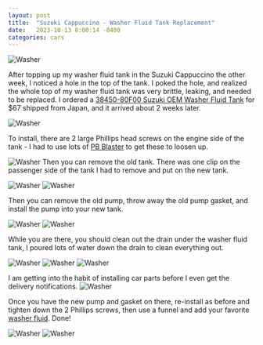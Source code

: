 ```yaml
---
layout: post
title:  "Suzuki Cappuccino - Washer Fluid Tank Replacement"
date:   2023-10-13 8:00:14 -0400
categories: cars
---
```

![Washer](/images/washer/12.jpg)

After topping up my washer fluid tank in the Suzuki Cappuccino the other week, I noticed a hole in the top of the tank. I poked the hole, and realized the whole top of my washer fluid tank was very brittle, leaking, and needed to be replaced. I ordered a [38450-80F00 Suzuki OEM Washer Fluid Tank](https://ebay.us/b9yp01) for $67 shipped from Japan, and it arrived about 2 weeks later. 

![Washer](/images/washer/1.jpg)

To install, there are 2 large Phillips head screws on the engine side of the tank - I had to use lots of [PB Blaster](https://amzn.to/48S2uIf) to get these to loosen up. 

![Washer](/images/washer/2.jpg)
Then you can remove the old tank. There was one clip on the passenger side of the tank I had to remove and put on the new tank.

![Washer](/images/washer/3.jpg)
![Washer](/images/washer/4.jpg)

Then you can remove the old pump, throw away the old pump gasket, and install the pump into your new tank. 

![Washer](/images/washer/5.jpg)
![Washer](/images/washer/9.jpg)

While you are there, you should clean out the drain under the washer fluid tank, I poured lots of water down the drain to clean everything out. 

![Washer](/images/washer/6.jpg)
![Washer](/images/washer/7.jpg)
![Washer](/images/washer/8.jpg)

I am getting into the habit of installing car parts before I even get the delivery notifications. 
![Washer](/images/washer/10.jpg)

Once you have the new pump and gasket on there, re-install as before and tighten down the 2 Phillips screws, then use a funnel and add your favorite [washer fluid](https://amzn.to/45DgXoY). Done!

![Washer](/images/washer/11.jpg)
![Washer](/images/washer/12.jpg)
